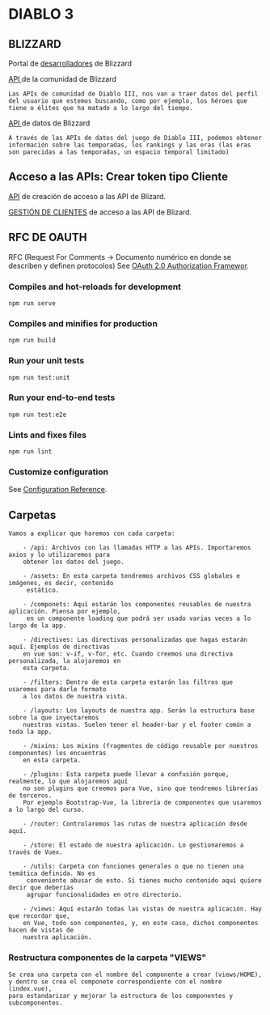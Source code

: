 # DIABLO 3

## BLIZZARD
Portal de [desarrolladores](https://develop.battle.net/) de Blizzard

[API ](https://develop.battle.net/documentation/diablo-3/community-apis) de la comunidad de Blizzard
```
Las APIs de comunidad de Diablo III, nos van a traer datos del perfil del usuario que estemos buscando, como por ejemplo, los héroes que tiene o élites que ha matado a lo largo del tiempo.
```

[API ](https://develop.battle.net/documentation/diablo-3/game-data-apis) de datos de Blizzard
```
A través de las APIs de datos del juego de Diablo III, podemos obtener información sobre las temporadas, los rankings y las eras (las eras son parecidas a las temporadas, un espacio temporal limitado)
```

## Acceso a las APIs: Crear token tipo Cliente
[API](https://develop.battle.net/access/clients/create) de creación de acceso a las API de Blizard.


[GESTIÓN DE CLIENTES](https://develop.battle.net/access/clients) de acceso a las API de Blizard.

## RFC DE OAUTH
RFC (Request For Comments -> Documento numérico en donde se describen y definen protocolos)
See [OAuth 2.0 Authorization Framewor](https://tools.ietf.org/html/rfc6749#section-1.3.4).


### Compiles and hot-reloads for development
```
npm run serve
```

### Compiles and minifies for production
```
npm run build
```

### Run your unit tests
```
npm run test:unit
```

### Run your end-to-end tests
```
npm run test:e2e
```

### Lints and fixes files
```
npm run lint
```

### Customize configuration
See [Configuration Reference](https://cli.vuejs.org/config/).

## Carpetas
    Vamos a explicar que haremos con cada carpeta:

        - /api: Archivos con las llamadas HTTP a las APIs. Importaremos axios y lo utilizaremos para 
        obtener los datos del juego.

        - /assets: En esta carpeta tendremos archivos CSS globales e imágenes, es decir, contenido
         estático.

        - /componets: Aquí estarán los componentes reusables de nuestra aplicación. Piensa por ejemplo,
         en un componente loading que podrá ser usado varias veces a lo largo de la app.

        - /directives: Las directivas personalizadas que hagas estarán aquí. Ejemplos de directivas
        en vue son: v-if, v-for, etc. Cuando creemos una directiva personalizada, la alojaremos en 
        esta carpeta.

        - /filters: Dentro de esta carpeta estarán los filtros que usaremos para darle formato 
        a los datos de nuestra vista.

        - /layouts: Los layouts de nuestra app. Serán la estructura base sobre la que inyectaremos 
        nuestras vistas. Suelen tener el header-bar y el footer común a toda la app.

        - /mixins: Los mixins (fragmentos de código reusable por nuestros componentes) los encuentras 
        en esta carpeta.

        - /plugins: Esta carpeta puede llevar a confusión porque, realmente, lo que alojaremos aquí
        no son plugins que creemos para Vue, sino que tendremos librerías de terceros.
        Por ejemplo Bootstrap-Vue, la librería de componentes que usaremos a lo largo del curso.

        - /router: Controlaremos las rutas de nuestra aplicación desde aquí.

        - /store: El estado de nuestra aplicación. Lo gestionaremos a través de Vuex.

        - /utils: Carpeta con funciones generales o que no tienen una temática definida. No es
         conveniente abusar de esto. Si tienes mucho contenido aquí quiere decir que deberías 
         agrupar funcionalidades en otro directorio.

        - /views: Aquí estarán todas las vistas de nuestra aplicación. Hay que recordar que, 
        en Vue, todo son componentes, y, en este caso, dichos componentes hacen de vistas de
        nuestra aplicación.

### Restructura componentes de la carpeta "VIEWS"
    Se crea una carpeta con el nombre del componente a crear (views/HOME),
    y dentro se crea el componete correspondiente con el nombre (index.vue),
    para estandarizar y mejorar la estructura de los componentes y subcomponentes. 